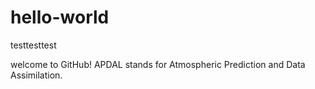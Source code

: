# hello-world
testtesttest

welcome to GitHub!
APDAL stands for Atmospheric Prediction and Data Assimilation.
